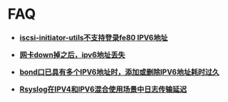 # FAQ<a name="ZH-CN_TOPIC_0183013292"></a>

-   **[iscsi-initiator-utils不支持登录fe80 IPV6地址](iscsi-initiator-utils不支持登录fe80-IPV6地址.md)**  

-   **[网卡down掉之后，ipv6地址丢失](网卡down掉之后-ipv6地址丢失.md)**  

-   **[bond口已具有多个IPV6地址时，添加或删除IPV6地址耗时过久](bond口已具有多个IPV6地址时-添加或删除IPV6地址耗时过久.md)**  

-   **[Rsyslog在IPV4和IPV6混合使用场景中日志传输延迟](Rsyslog在IPV4和IPV6混合使用场景中日志传输延迟.md)**  


